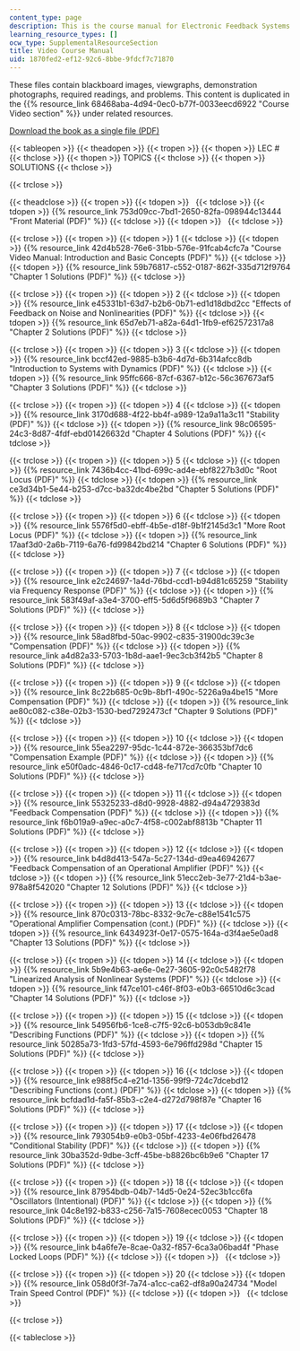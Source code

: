 ```yaml
---
content_type: page
description: This is the course manual for Electronic Feedback Systems.
learning_resource_types: []
ocw_type: SupplementalResourceSection
title: Video Course Manual
uid: 1870fed2-ef12-92c6-8bbe-9fdcf7c71870
---
```


These files contain blackboard images, viewgraphs, demonstration photographs, required readings, and problems. This content is duplicated in the {{% resource_link 68468aba-4d94-0ec0-b77f-0033eecd6922 "Course Video section" %}} under related resources.

[Download the book as a single file (PDF)](/ans7870/RES/RES.6-010/MITRES_6-010S13_lecandsols.pdf)

{{< tableopen >}}
{{< theadopen >}}
{{< tropen >}}
{{< thopen >}}
LEC #
{{< thclose >}}
{{< thopen >}}
TOPICS
{{< thclose >}}
{{< thopen >}}
SOLUTIONS
{{< thclose >}}

{{< trclose >}}

{{< theadclose >}}
{{< tropen >}}
{{< tdopen >}}
 
{{< tdclose >}}
{{< tdopen >}}
{{% resource_link 753d09cc-7bd1-2650-82fa-098944c13444 "Front Material (PDF)" %}}
{{< tdclose >}}
{{< tdopen >}}
 
{{< tdclose >}}

{{< trclose >}}
{{< tropen >}}
{{< tdopen >}}
1
{{< tdclose >}}
{{< tdopen >}}
{{% resource_link 42d4b528-76e6-31bb-576e-91fcab4cfc7a "Course Video Manual: Introduction and Basic Concepts (PDF)" %}}
{{< tdclose >}}
{{< tdopen >}}
{{% resource_link 59b76817-c552-0187-862f-335d712f9764 "Chapter 1 Solutions (PDF)" %}}
{{< tdclose >}}

{{< trclose >}}
{{< tropen >}}
{{< tdopen >}}
2
{{< tdclose >}}
{{< tdopen >}}
{{% resource_link e45331b1-63d7-b2b6-0b71-ed1d18dbd2cc "Effects of Feedback on Noise and Nonlinearities (PDF)" %}}
{{< tdclose >}}
{{< tdopen >}}
{{% resource_link 65d7eb71-a82a-64d1-1fb9-ef62572317a8 "Chapter 2 Solutions (PDF)" %}}
{{< tdclose >}}

{{< trclose >}}
{{< tropen >}}
{{< tdopen >}}
3
{{< tdclose >}}
{{< tdopen >}}
{{% resource_link bccf42ed-9885-b3b6-4d7d-6b314afcc8db "Introduction to Systems with Dynamics (PDF)" %}}
{{< tdclose >}}
{{< tdopen >}}
{{% resource_link 95ffc666-87cf-6367-b12c-56c367673af5 "Chapter 3 Solutions (PDF)" %}}
{{< tdclose >}}

{{< trclose >}}
{{< tropen >}}
{{< tdopen >}}
4
{{< tdclose >}}
{{< tdopen >}}
{{% resource_link 3170d688-4f22-bb4f-a989-12a9a11a3c11 "Stability (PDF)" %}}
{{< tdclose >}}
{{< tdopen >}}
{{% resource_link 98c06595-24c3-8d87-4fdf-ebd01426632d "Chapter 4 Solutions (PDF)" %}}
{{< tdclose >}}

{{< trclose >}}
{{< tropen >}}
{{< tdopen >}}
5
{{< tdclose >}}
{{< tdopen >}}
{{% resource_link 7436b4cc-41bd-699c-ad4e-ebf8227b3d0c "Root Locus (PDF)" %}}
{{< tdclose >}}
{{< tdopen >}}
{{% resource_link ce3d34b1-5e44-b253-d7cc-ba32dc4be2bd "Chapter 5 Solutions (PDF)" %}}
{{< tdclose >}}

{{< trclose >}}
{{< tropen >}}
{{< tdopen >}}
6
{{< tdclose >}}
{{< tdopen >}}
{{% resource_link 5576f5d0-ebff-4b5e-d18f-9b1f2145d3c1 "More Root Locus (PDF)" %}}
{{< tdclose >}}
{{< tdopen >}}
{{% resource_link 17aaf3d0-2a6b-7119-6a76-fd99842bd214 "Chapter 6 Solutions (PDF)" %}}
{{< tdclose >}}

{{< trclose >}}
{{< tropen >}}
{{< tdopen >}}
7
{{< tdclose >}}
{{< tdopen >}}
{{% resource_link e2c24697-1a4d-76bd-ccd1-b94d81c65259 "Stability via Frequency Response (PDF)" %}}
{{< tdclose >}}
{{< tdopen >}}
{{% resource_link 583f49af-a3e4-3700-eff5-5d6d5f9689b3 "Chapter 7 Solutions (PDF)" %}}
{{< tdclose >}}

{{< trclose >}}
{{< tropen >}}
{{< tdopen >}}
8
{{< tdclose >}}
{{< tdopen >}}
{{% resource_link 58ad8fbd-50ac-9902-c835-31900dc39c3e "Compensation (PDF)" %}}
{{< tdclose >}}
{{< tdopen >}}
{{% resource_link a4d82a33-5703-1b8d-aae1-9ec3cb3f42b5 "Chapter 8 Solutions (PDF)" %}}
{{< tdclose >}}

{{< trclose >}}
{{< tropen >}}
{{< tdopen >}}
9
{{< tdclose >}}
{{< tdopen >}}
{{% resource_link 8c22b685-0c9b-8bf1-490c-5226a9a4be15 "More Compensation (PDF)" %}}
{{< tdclose >}}
{{< tdopen >}}
{{% resource_link ae80c082-c38e-02b3-1530-bed7292473cf "Chapter 9 Solutions (PDF)" %}}
{{< tdclose >}}

{{< trclose >}}
{{< tropen >}}
{{< tdopen >}}
10
{{< tdclose >}}
{{< tdopen >}}
{{% resource_link 55ea2297-95dc-1c44-872e-366353bf7dc6 "Compensation Example (PDF)" %}}
{{< tdclose >}}
{{< tdopen >}}
{{% resource_link e50f0adc-4846-0c17-cd48-fe717cd7c0fb "Chapter 10 Solutions (PDF)" %}}
{{< tdclose >}}

{{< trclose >}}
{{< tropen >}}
{{< tdopen >}}
11
{{< tdclose >}}
{{< tdopen >}}
{{% resource_link 55325233-d8d0-9928-4882-d94a4729383d "Feedback Compensation (PDF)" %}}
{{< tdclose >}}
{{< tdopen >}}
{{% resource_link f6b019a9-a9ec-a0c7-4f58-c002abf8813b "Chapter 11 Solutions (PDF)" %}}
{{< tdclose >}}

{{< trclose >}}
{{< tropen >}}
{{< tdopen >}}
12
{{< tdclose >}}
{{< tdopen >}}
{{% resource_link b4d8d413-547a-5c27-134d-d9ea46942677 "Feedback Compensation of an Operational Amplifier (PDF)" %}}
{{< tdclose >}}
{{< tdopen >}}
{{% resource_link 51ecc2eb-3e77-21d4-b3ae-978a8f542020 "Chapter 12 Solutions (PDF)" %}}
{{< tdclose >}}

{{< trclose >}}
{{< tropen >}}
{{< tdopen >}}
13
{{< tdclose >}}
{{< tdopen >}}
{{% resource_link 870c0313-78bc-8332-9c7e-c88e1541c575 "Operational Amplifier Compensation (cont.) (PDF)" %}}
{{< tdclose >}}
{{< tdopen >}}
{{% resource_link 6434923f-0e17-0575-164a-d3f4ae5e0ad8 "Chapter 13 Solutions (PDF)" %}}
{{< tdclose >}}

{{< trclose >}}
{{< tropen >}}
{{< tdopen >}}
14
{{< tdclose >}}
{{< tdopen >}}
{{% resource_link 5b9e4b63-ae6e-0e27-3605-92c0c5482f78 "Linearized Analysis of Nonlinear Systems (PDF)" %}}
{{< tdclose >}}
{{< tdopen >}}
{{% resource_link f47ce101-c46f-8f03-e0b3-66510d6c3cad "Chapter 14 Solutions (PDF)" %}}
{{< tdclose >}}

{{< trclose >}}
{{< tropen >}}
{{< tdopen >}}
15
{{< tdclose >}}
{{< tdopen >}}
{{% resource_link 54956fb6-1ce8-c7f5-92c6-b053db9c841e "Describing Functions (PDF)" %}}
{{< tdclose >}}
{{< tdopen >}}
{{% resource_link 50285a73-1fd3-57fd-4593-6e796ffd298d "Chapter 15 Solutions (PDF)" %}}
{{< tdclose >}}

{{< trclose >}}
{{< tropen >}}
{{< tdopen >}}
16
{{< tdclose >}}
{{< tdopen >}}
{{% resource_link e988f5c4-e21d-1356-99f9-724c7dcebd12 "Describing Functions (cont.) (PDF)" %}}
{{< tdclose >}}
{{< tdopen >}}
{{% resource_link bcfdad1d-fa5f-85b3-c2e4-d272d798f87e "Chapter 16 Solutions (PDF)" %}}
{{< tdclose >}}

{{< trclose >}}
{{< tropen >}}
{{< tdopen >}}
17
{{< tdclose >}}
{{< tdopen >}}
{{% resource_link 793054b9-e0b3-05bf-4233-4e06fbd26478 "Conditional Stability (PDF)" %}}
{{< tdclose >}}
{{< tdopen >}}
{{% resource_link 30ba352d-9dbe-3cff-45be-b8826bc6b9e6 "Chapter 17 Solutions (PDF)" %}}
{{< tdclose >}}

{{< trclose >}}
{{< tropen >}}
{{< tdopen >}}
18
{{< tdclose >}}
{{< tdopen >}}
{{% resource_link 87954bdb-04b7-14d5-0e24-52ec3b1cc6fa "Oscillators (Intentional) (PDF)" %}}
{{< tdclose >}}
{{< tdopen >}}
{{% resource_link 04c8e192-b833-c256-7a15-7608ecec0053 "Chapter 18 Solutions (PDF)" %}}
{{< tdclose >}}

{{< trclose >}}
{{< tropen >}}
{{< tdopen >}}
19
{{< tdclose >}}
{{< tdopen >}}
{{% resource_link b4a6fe7e-8cae-0a32-f857-6ca3a06bad4f "Phase Locked Loops (PDF)" %}}
{{< tdclose >}}
{{< tdopen >}}
 
{{< tdclose >}}

{{< trclose >}}
{{< tropen >}}
{{< tdopen >}}
20
{{< tdclose >}}
{{< tdopen >}}
{{% resource_link 058d0f3f-7a74-a1cc-ca62-df8a90a24734 "Model Train Speed Control (PDF)" %}}
{{< tdclose >}}
{{< tdopen >}}
 
{{< tdclose >}}

{{< trclose >}}

{{< tableclose >}}